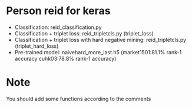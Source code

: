 #  Person reid for keras

- Classification: reid_classification.py
- Classification + triplet loss: reid_tripletcls.py (triplet_loss)
- Classification + triplet loss with hard negative mining: reid_tripletcls.py (triplet_hard_loss)
- Pre-trained model: naivehard_more_last.h5 (market1501:81.1% rank-1 accuracy cuhk03:78.8% rank-1 accuracy)

# Note
You should add some functions according to the comments
